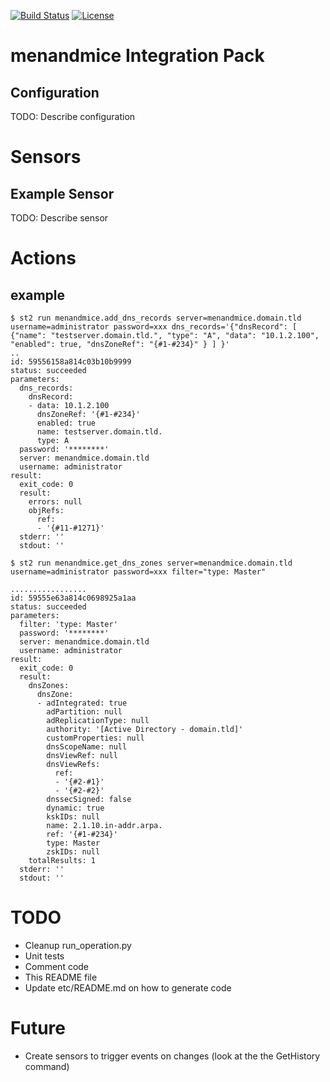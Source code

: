 [![Build Status](https://circleci.com/gh/EncoreTechnologies/stackstorm-menandmice.svg?style=shield&circle-token=:circle-token)](https://circleci.com/gh/EncoreTechnologies/stackstorm-menandmice) [![License](https://img.shields.io/badge/License-Apache%202.0-blue.svg)](https://opensource.org/licenses/Apache-2.0)

# menandmice Integration Pack

## Configuration
TODO: Describe configuration


# Sensors

## Example Sensor
TODO: Describe sensor


# Actions

## example


``` shell
$ st2 run menandmice.add_dns_records server=menandmice.domain.tld username=administrator password=xxx dns_records='{"dnsRecord": [ {"name": "testserver.domain.tld.", "type": "A", "data": "10.1.2.100", "enabled": true, "dnsZoneRef": "{#1-#234}" } ] }'
..
id: 59556158a814c03b10b9999
status: succeeded
parameters: 
  dns_records:
    dnsRecord:
    - data: 10.1.2.100
      dnsZoneRef: '{#1-#234}'
      enabled: true
      name: testserver.domain.tld.
      type: A
  password: '********'
  server: menandmice.domain.tld
  username: administrator
result: 
  exit_code: 0
  result:
    errors: null
    objRefs:
      ref:
      - '{#11-#1271}'
  stderr: ''
  stdout: ''

```

``` shell
$ st2 run menandmice.get_dns_zones server=menandmice.domain.tld username=administrator password=xxx filter="type: Master"

.................
id: 59555e63a814c0698925a1aa
status: succeeded
parameters: 
  filter: 'type: Master'
  password: '********'
  server: menandmice.domain.tld
  username: administrator
result: 
  exit_code: 0
  result:
    dnsZones:
      dnsZone:
      - adIntegrated: true
        adPartition: null
        adReplicationType: null
        authority: '[Active Directory - domain.tld]'
        customProperties: null
        dnsScopeName: null
        dnsViewRef: null
        dnsViewRefs:
          ref:
          - '{#2-#1}'
          - '{#2-#2}'
        dnssecSigned: false
        dynamic: true
        kskIDs: null
        name: 2.1.10.in-addr.arpa.
        ref: '{#1-#234}'
        type: Master
        zskIDs: null
    totalResults: 1
  stderr: ''
  stdout: ''
```


# TODO
- Cleanup run_operation.py
- Unit tests
- Comment code
- This README file
- Update etc/README.md on how to generate code

# Future
- Create sensors to trigger events on changes (look at the the GetHistory command)
